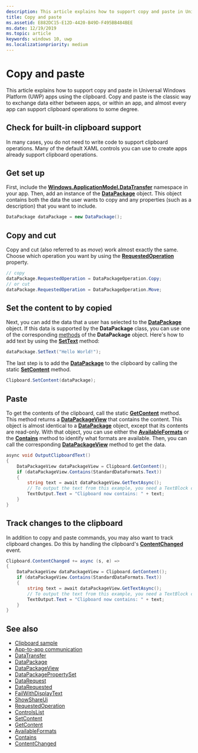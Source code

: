 ```yaml
---
description: This article explains how to support copy and paste in Universal Windows Platform (UWP) apps using the clipboard.
title: Copy and paste
ms.assetid: E882DC15-E12D-4420-B49D-F495BB484BEE
ms.date: 12/19/2019
ms.topic: article
keywords: windows 10, uwp
ms.localizationpriority: medium
---
```


# Copy and paste

This article explains how to support copy and paste in Universal Windows Platform (UWP) apps using the clipboard. Copy and paste is the classic way to exchange data either between apps, or within an app, and almost every app can support clipboard operations to some degree.

## Check for built-in clipboard support

In many cases, you do not need to write code to support clipboard operations. Many of the default XAML controls you can use to create apps already support clipboard operations. 

## Get set up

First, include the [**Windows.ApplicationModel.DataTransfer**](https://docs.microsoft.com/uwp/api/Windows.ApplicationModel.DataTransfer) namespace in your app. Then, add an instance of the [**DataPackage**](https://docs.microsoft.com/uwp/api/Windows.ApplicationModel.DataTransfer.DataPackage) object. This object contains both the data the user wants to copy and any properties (such as a description) that you want to include.

```cs
DataPackage dataPackage = new DataPackage();
```

<!-- AuthenticateAsync-->

## Copy and cut

Copy and cut (also referred to as *move*) work almost exactly the same. Choose which operation you want by using the [**RequestedOperation**](https://docs.microsoft.com/uwp/api/windows.applicationmodel.datatransfer.datapackage.requestedoperation) property.

```cs
// copy 
dataPackage.RequestedOperation = DataPackageOperation.Copy;
// or cut
dataPackage.RequestedOperation = DataPackageOperation.Move;
```

## Set the content to by copied

Next, you can add the data that a user has selected to the [**DataPackage**](https://docs.microsoft.com/uwp/api/Windows.ApplicationModel.DataTransfer.DataPackage) object. If this data is supported by the **DataPackage** class, you can use one of the corresponding [methods](https://docs.microsoft.com/uwp/api/windows.applicationmodel.datatransfer.datapackage#methods) of the **DataPackage** object. Here's how to add text by using the [**SetText**](https://docs.microsoft.com/uwp/api/windows.applicationmodel.datatransfer.datapackage.settext) method:

```cs
dataPackage.SetText("Hello World!");
```

The last step is to add the [**DataPackage**](https://docs.microsoft.com/uwp/api/Windows.ApplicationModel.DataTransfer.DataPackage) to the clipboard by calling the static [**SetContent**](https://docs.microsoft.com/uwp/api/windows.applicationmodel.datatransfer.clipboard.setcontent) method.

```cs
Clipboard.SetContent(dataPackage);
```

## Paste

To get the contents of the clipboard, call the static [**GetContent**](https://docs.microsoft.com/uwp/api/windows.applicationmodel.datatransfer.clipboard.getcontent) method. This method returns a [**DataPackageView**](https://docs.microsoft.com/uwp/api/Windows.ApplicationModel.DataTransfer.DataPackageView) that contains the content. This object is almost identical to a [**DataPackage**](https://docs.microsoft.com/uwp/api/Windows.ApplicationModel.DataTransfer.DataPackage) object, except that its contents are read-only. With that object, you can use either the [**AvailableFormats**](https://docs.microsoft.com/uwp/api/windows.applicationmodel.datatransfer.datapackageview.availableformats) or the [**Contains**](https://docs.microsoft.com/uwp/api/windows.applicationmodel.datatransfer.datapackageview.contains) method to identify what formats are available. Then, you can call the corresponding [**DataPackageView**](https://docs.microsoft.com/uwp/api/Windows.ApplicationModel.DataTransfer.DataPackageView) method to get the data.

```cs
async void OutputClipboardText()
{
    DataPackageView dataPackageView = Clipboard.GetContent();
    if (dataPackageView.Contains(StandardDataFormats.Text))
    {
        string text = await dataPackageView.GetTextAsync();
        // To output the text from this example, you need a TextBlock control
        TextOutput.Text = "Clipboard now contains: " + text;
    }
}
```

## Track changes to the clipboard

In addition to copy and paste commands, you may also want to track clipboard changes. Do this by handling the clipboard's [**ContentChanged**](https://docs.microsoft.com/uwp/api/windows.applicationmodel.datatransfer.clipboard.contentchanged) event.

```cs
Clipboard.ContentChanged += async (s, e) => 
{
    DataPackageView dataPackageView = Clipboard.GetContent();
    if (dataPackageView.Contains(StandardDataFormats.Text))
    {
        string text = await dataPackageView.GetTextAsync();
        // To output the text from this example, you need a TextBlock control
        TextOutput.Text = "Clipboard now contains: " + text;
    }
}
```

## See also

* [Clipboard sample](https://github.com/microsoft/Windows-universal-samples/tree/master/Samples/Clipboard)
* [App-to-app communication](index.md)
* [DataTransfer](https://docs.microsoft.com/uwp/api/windows.applicationmodel.datatransfer)
* [DataPackage](https://docs.microsoft.com/uwp/api/windows.applicationmodel.datatransfer.datapackage)
* [DataPackageView](https://docs.microsoft.com/uwp/api/windows.applicationmodel.datatransfer.datapackageview)
* [DataPackagePropertySet]( https://msdn.microsoft.com/library/windows/apps/windows.applicationmodel.datatransfer.datapackagepropertyset.aspx)
* [DataRequest](https://docs.microsoft.com/uwp/api/windows.applicationmodel.datatransfer.datarequest) 
* [DataRequested]( https://msdn.microsoft.com/library/windows/apps/windows.applicationmodel.datatransfer.datatransfermanager.datarequested.aspx)
* [FailWithDisplayText](https://docs.microsoft.com/uwp/api/windows.applicationmodel.datatransfer.datarequest.failwithdisplaytext)
* [ShowShareUi](https://docs.microsoft.com/uwp/api/windows.applicationmodel.datatransfer.datatransfermanager.showshareui)
* [RequestedOperation](https://docs.microsoft.com/uwp/api/windows.applicationmodel.datatransfer.datapackage.requestedoperation) 
* [ControlsList](https://docs.microsoft.com/windows/uwp/design/controls-and-patterns/)
* [SetContent](https://docs.microsoft.com/uwp/api/windows.applicationmodel.datatransfer.clipboard.setcontent)
* [GetContent](https://docs.microsoft.com/uwp/api/windows.applicationmodel.datatransfer.clipboard.getcontent)
* [AvailableFormats](https://docs.microsoft.com/uwp/api/windows.applicationmodel.datatransfer.datapackageview.availableformats)
* [Contains](https://docs.microsoft.com/uwp/api/windows.applicationmodel.datatransfer.datapackageview.contains)
* [ContentChanged](https://docs.microsoft.com/uwp/api/windows.applicationmodel.datatransfer.clipboard.contentchanged)

